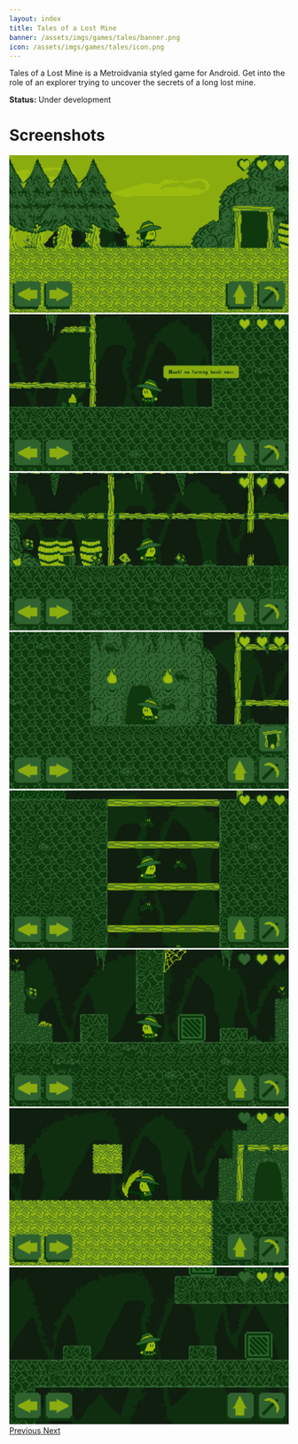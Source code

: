 ```yaml
---
layout: index
title: Tales of a Lost Mine
banner: /assets/imgs/games/tales/banner.png
icon: /assets/imgs/games/tales/icon.png
---
```


Tales of a Lost Mine is a Metroidvania styled game for Android. Get into the role of an explorer trying to uncover the secrets of a long lost mine.

**Status:** Under development

# Screenshots

<div id="carouselScreenshot" class="carousel slide" data-ride="carousel">
  <div class="carousel-inner">
    <div class="carousel-item active">
      <img class="d-block w-100" src="/assets/imgs/games/tales/screenshots/1.png">
    </div>
    <div class="carousel-item">
      <img class="d-block w-100" src="/assets/imgs/games/tales/screenshots/2.png">
    </div>
    <div class="carousel-item">
      <img class="d-block w-100" src="/assets/imgs/games/tales/screenshots/3.png">
    </div>
    <div class="carousel-item">
      <img class="d-block w-100" src="/assets/imgs/games/tales/screenshots/4.png">
    </div>
    <div class="carousel-item">
      <img class="d-block w-100" src="/assets/imgs/games/tales/screenshots/5.png">
    </div>
    <div class="carousel-item">
      <img class="d-block w-100" src="/assets/imgs/games/tales/screenshots/6.png">
    </div>
    <div class="carousel-item">
      <img class="d-block w-100" src="/assets/imgs/games/tales/screenshots/7.png">
    </div>
    <div class="carousel-item">
      <img class="d-block w-100" src="/assets/imgs/games/tales/screenshots/8.png">
    </div>
  </div>
  <a class="carousel-control-prev" href="#carouselScreenshot" role="button" data-slide="prev">
    <span class="carousel-control-prev-icon" aria-hidden="true"></span>
    <span class="sr-only">Previous</span>
  </a>
  <a class="carousel-control-next" href="#carouselScreenshot" role="button" data-slide="next">
    <span class="carousel-control-next-icon" aria-hidden="true"></span>
    <span class="sr-only">Next</span>
  </a>
</div>
